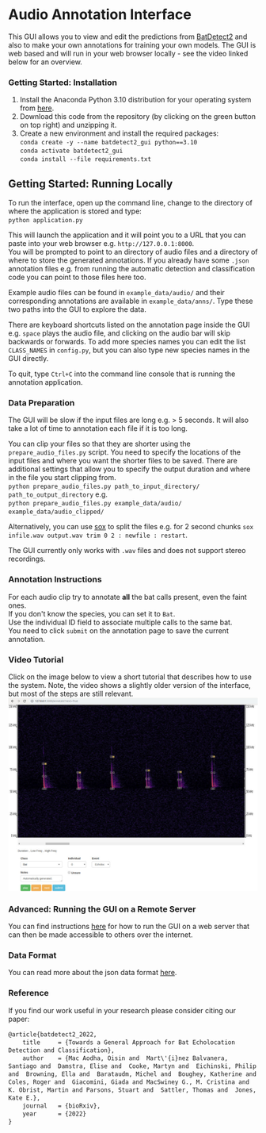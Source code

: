# Audio Annotation Interface

This GUI allows you to view and edit the predictions from [BatDetect2](https://github.com/macaodha/batdetect2) and also to make your own annotations for training your own models. The GUI is web based and will run in your web browser locally - see the video linked below for an overview.  


### Getting Started: Installation
1) Install the Anaconda Python 3.10 distribution for your operating system from [here](https://www.continuum.io/downloads).  
2) Download this code from the repository (by clicking on the green button on top right) and unzipping it.  
3) Create a new environment and install the required packages:  
`conda create -y --name batdetect2_gui python==3.10`  
`conda activate batdetect2_gui`  
`conda install --file requirements.txt`  


## Getting Started: Running Locally  
To run the interface, open up the command line, change to the directory of where the application is stored and type:  
`python application.py`

This will launch the application and it will point you to a URL that you can paste into your web browser e.g. `http://127.0.0.1:8000`.  
You will be prompted to point to an directory of audio files and a directory of where to store the generated annotations. If you already have some `.json` annotation files e.g. from running the automatic detection and classification code you can point to those files here too.    

Example audio files can be found in `example_data/audio/` and their corresponding annotations are available in `example_data/anns/`. Type these two paths into the GUI to explore the data.    

There are keyboard shortcuts listed on the annotation page inside the GUI e.g. `space` plays the audio file, and clicking on the audio bar will skip backwards or forwards. To add more species names you can edit the list `CLASS_NAMES` in `config.py`, but you can also type new species names in the GUI directly.       

To quit, type `Ctrl+C` into the command line console that is running the annotation application.  


### Data Preparation

The GUI will be slow if the input files are long e.g. > 5 seconds. It will also take a lot of time to annotation each file if it is too long.         

You can clip your files so that they are shorter using the `prepare_audio_files.py` script. You need to specify the locations of the input files and where you want the shorter files to be saved. There are additional settings that allow you to specify the output duration and where in the file you start clipping from.      
`python prepare_audio_files.py path_to_input_directory/ path_to_output_directory` e.g.  
`python prepare_audio_files.py example_data/audio/ example_data/audio_clipped/`

Alternatively, you can use [sox](http://sox.sourceforge.net) to split the files e.g. for 2 second chunks `sox infile.wav output.wav trim 0 2 : newfile : restart`.  

The GUI currently only works with `.wav` files and does not support stereo recordings. 
 

### Annotation Instructions  
For each audio clip try to annotate **all** the bat calls present, even the faint ones.  
If you don't know the species, you can set it to `Bat`.  
Use the individual ID field to associate multiple calls to the same bat.  
You need to click `submit` on the annotation page to save the current annotation.  


### Video Tutorial  
Click on the image below to view a short tutorial that describes how to use the system. Note, the video shows a slightly older version of the interface, but most of the steps are still relevant.    
[![Video](annotation_gui.jpg)](https://youtu.be/Mlb7OiYAaNA)


### Advanced: Running the GUI on a Remote Server  
You can find instructions [here](remote_instructions.md) for how to run the GUI on a web server that can then be made accessible to others over the internet. 

 
### Data Format
You can read more about the json data format [here](data_format.md).  


### Reference
If you find our work useful in your research please consider citing our paper:
```
@article{batdetect2_2022,
    title     = {Towards a General Approach for Bat Echolocation Detection and Classification},
    author    = {Mac Aodha, Oisin and  Mart\'{i}nez Balvanera, Santiago and  Damstra, Elise and  Cooke, Martyn and  Eichinski, Philip and  Browning, Ella and  Barataudm, Michel and  Boughey, Katherine and  Coles, Roger and  Giacomini, Giada and MacSwiney G., M. Cristina and  K. Obrist, Martin and Parsons, Stuart and  Sattler, Thomas and  Jones, Kate E.},
    journal   = {bioRxiv},
    year      = {2022}
}
```
